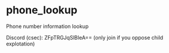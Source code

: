 # phone_lookup
Phone number information lookup

Discord (csec): ZFpTRGJqSlBIeA== (only join if you oppose child explotation)
